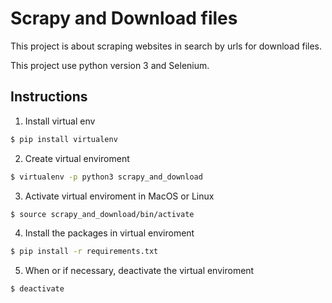 # Scrapy and Download files

This project is about scraping websites in search by urls for download files.

This project use python version 3 and Selenium.

## Instructions
1. Install virtual env
```bash
$ pip install virtualenv
```

2. Create virtual enviroment
```bash
$ virtualenv -p python3 scrapy_and_download
```

3. Activate virtual enviroment in MacOS or Linux
```bash
$ source scrapy_and_download/bin/activate
```

4. Install the packages in virtual enviroment
```bash
$ pip install -r requirements.txt
```

5. When or if necessary, deactivate the virtual enviroment
```bash
$ deactivate
```